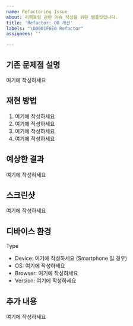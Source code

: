 ```yaml
---
name: Refactoring Issue
about: 리펙토링 관련 이슈 작성을 위한 템플릿입니다.
title: 'Refactor: OO 개선'
labels: "\U0001F6E0️ Refactor"
assignees: ''

---
```


<!-- 🔥 다음 양식으로 제목을 작성해주세요 : Refactor: OO 개선 -->
<!-- "여기에 작성하세요" 는 지우고 작성하세요 🙏🏻 -->

## 기존 문제점 설명
<!-- 어떤 문제가 있었는지 자세히 알려주세요 -->
여기에 작성하세요

## 재현 방법
<!-- 다음과 같이 단계별로 작성해주세요 :
e.g.
1. 해당 페이지에서 작업 중
2. 이것을 클릭했는데
3. 그리고 여기서 스크롤을 내렸더니
4. "..." 한 오류를 발견했다.
 -->
1. 여기에 작성하세요
2. 여기에 작성하세요
3. 여기에 작성하세요
4. 여기에 작성하세요

## 예상한 결과
<!-- 예상했던 결과는 어떤 것이었는지 알려주세요 -->
여기에 작성하세요

## 스크린샷
<!-- 문제를 파악하는 데 도움이 되는 스크린샷을 추가해주세요 -->
여기에 작성하세요

## 디바이스 환경
<!-- 작업을 진행하는 디바이스 환경을 다음과 같이 작성해주세요 :
Desktop
 - OS: [e.g. iOS]
 - Browser [e.g. chrome, safari]
 - Version [e.g. 22]

Smartphone
 - Device: [e.g. iPhone6]
 - OS: [e.g. iOS8.1]
 - Browser [e.g. stock browser, safari]
 - Version [e.g. 22]
 -->
Type
- Device: 여기에 작성하세요 (Smartphone 일 경우)
- OS: 여기에 작성하세요
- Browser: 여기에 작성하세요
- Version: 여기에 작성하세요

## 추가 내용
<!-- 문제를 해결하기 위한 추가적인 정보를 알려주세요 -->
여기에 작성하세요
